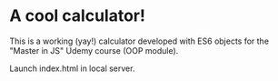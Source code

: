 # A cool calculator!

This is a working (yay!) calculator developed with ES6 objects for the "Master in JS" Udemy course (OOP module).

Launch index.html in local server.
